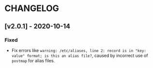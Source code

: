 # CHANGELOG

## [v2.0.1] - 2020-10-14

### Fixed

- Fix errors like `warning: /etc/aliases, line 2: record is in "key: value" format; is this an alias file?`, caused by incorrect use of `postmap` for alias files.


